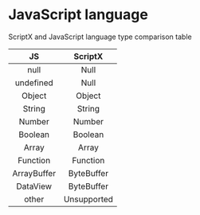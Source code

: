# JavaScript language

ScriptX and JavaScript language type comparison table

| JS | ScriptX |
| :--: | :--: |
| null | Null |
| undefined | Null |
| Object | Object |
| String | String |
| Number | Number |
| Boolean | Boolean |
| Array | Array |
| Function | Function |
| ArrayBuffer | ByteBuffer |
| DataView | ByteBuffer |
| other | Unsupported |